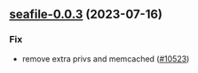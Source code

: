 

## [seafile-0.0.3](https://github.com/truecharts/charts/compare/seafile-0.0.2...seafile-0.0.3) (2023-07-16)

### Fix

- remove extra privs and memcached ([#10523](https://github.com/truecharts/charts/issues/10523))
  
  